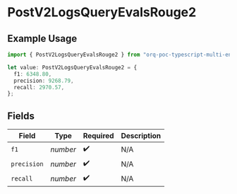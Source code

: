 # PostV2LogsQueryEvalsRouge2

## Example Usage

```typescript
import { PostV2LogsQueryEvalsRouge2 } from "orq-poc-typescript-multi-env-version/models/operations";

let value: PostV2LogsQueryEvalsRouge2 = {
  f1: 6348.80,
  precision: 9268.79,
  recall: 2970.57,
};
```

## Fields

| Field              | Type               | Required           | Description        |
| ------------------ | ------------------ | ------------------ | ------------------ |
| `f1`               | *number*           | :heavy_check_mark: | N/A                |
| `precision`        | *number*           | :heavy_check_mark: | N/A                |
| `recall`           | *number*           | :heavy_check_mark: | N/A                |